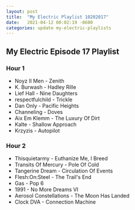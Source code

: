 ```yaml
---
layout: post
title:  "My Electric Playlist 10202017"
date:   2021-04-12 00:02:19 -0600
categories: update my-electric-playlists
---
```


## My Electric Episode 17 Playlist
### Hour 1
* Noyz II Men - Zenith
* K. Burwash - Hadley Rille
* Lief Hall - Nine Daughters
* respectfulchild - Trickle
* Dan Only - Pacific Heights
* Channeling - Doves
* Aix Em Klemm - The Luxury Of Dirt
* Kalte - Shallow Approach
* Krzyzis - Autopilot

### Hour 2
* Thisquietarmy - Euthanize Me, I Breed
* Transits Of Mercury - Pole Of Cold
* Tangerine Dream - Circulation Of Events
* Flesh:On:Steel - The Trail's End
* Gas - Pop 6
* 1991 - No More Dreams VI
* Aerosol Constellations - The Moon Has Landed
* Clock DVA - Connection Machine
